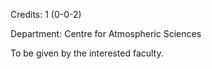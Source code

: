 Credits: 1 (0-0-2)

Department: Centre for Atmospheric Sciences

To be given by the interested faculty.